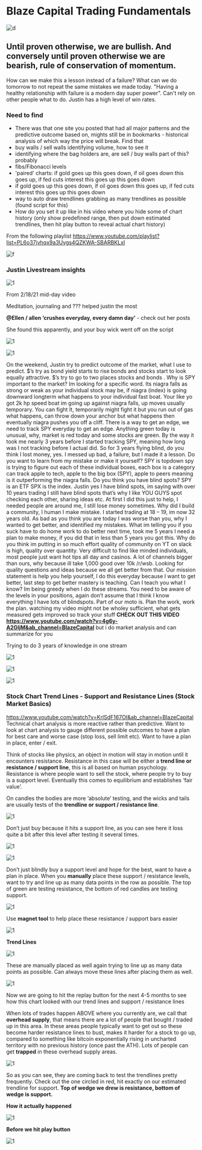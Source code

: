 # Blaze Capital Trading Fundamentals

![d](https://i.imgur.com/9jhtxKz.png)

## Until proven otherwise, we are bullish. And conversely until proven otherwise we are bearish, rule of conservation of momentum. 

How can we make this a lesson instead of a failure? What can we do tomorrow to not repeat the same mistakes we made today. "Having a healthy relationship with failure is a modern day super power". Can't rely on other people what to do. Justin has a high level of win rates.

### Need to find 

- There was that one site you posted that had all major patterns and the predictive outcome based on, mights still be in bookmarks - historical analysis of which way the price will break. Find that
- buy walls / sell walls identifying volume, how to see it
- identifying where the bag holders are, are sell / buy walls part of this? probably
- fibs/Fibonacci levels
- 'paired' charts: if gold goes up this goes down, if oil goes down this goes up, if fed cuts interest this goes up this goes down
- if gold goes up this goes down, if oil goes down this goes up, if fed cuts interest this goes up this goes down
-  way to auto draw trendlines grabbing as many trendlines as possible (found script for this)
-  How do you set it up like in his video where you hide some of chart history (only show predefined range, then put down estimated trendlines, then hit play button to reveal actual chart history)

From the following playlist https://www.youtube.com/playlist?list=PL6o37jvhqx9a3Uvgs4QZKWA-SBARBKLxI

![f](https://i.imgur.com/PSd1Cw8.png)

### Justin Livestream insights

![1](https://i.imgur.com/g6j6DLi.png)

From 2/18/21 mid-day video

Meditation, journaling and ??? helped justin the most

**@Ellen / allen ‘crushes everyday, every damn day’** - check out her posts

She found this apparently, and your buy wick went off on the script

![1](https://i.imgur.com/rqP6O4N.png)

![1](https://i.imgur.com/2jsrm9G.png)

On the weekend, Justin try to predict outcome of the market, what I use to predict. $’s try as bond yield starts to rise bonds and stocks start to look equally attractive. $’s try to go to two places stocks and bonds . Why is SPY important to the market? Im looking for a specific word. Its niagra falls as strong or weak as your individual stock may be, if niagra (index) is going downward longterm what happens to your individual fast boat. Your like yo got 2k hp speed boat im going up against niagra falls, up moves usually temporary. You can fight It, temporarily might fight it but you run out of gas what happens,  can throw down your anchor but what happens then eventually niagra pushes you off a cliff. There is a way to get an edge, we need to track SPY everyday to get an edge. Anything green today is unusual, why, market is red today and some stocks are green. By the way it took me nearly 3 years before I started tracking SPY, meaning how long was I not tracking before I actual did. So for 3 years flying blind, do you think I lost money, yes. I messed up bad, a failure, but I made it a lesson. Do you want to learn from my mistake or make it yourself? SPY is topdown spy is trying to figure out each of these individual boxes, each box is a category can track apple to tech, apple to the big box (SPY), apple to peers meaning is it outperforming the niagra falls. Do you think you have blind spots? SPY is an ETF SPX is the index. Justin yes I have blind spots, im saying with over 10 years trading I still have blind spots that’s why I like YOU GUYS spot checking each other, sharing ideas etc. At first I did this just to help, I needed people are around me, I still lose money sometimes. Why did I build a community, I human I make mistake. I started trading at 18 – 19, im now 32 years old. As bad as you think you are today I was worse than you, why I wanted to get better, and identified my mistakes. What im telling you if you suck have to do home work to do better next time, took me 5 years I need a plan to make money, if you did that in less than 5 years you got this. Why do you think im putting in so much effort quality of community on YT on slack is high, quality over quantity. Very difficult to find like minded individuals, most people just want hot tips all day and casinos. A lot of channels bigger than ours, why because ill take 1,000 good over 10k /r/wsb. Looking for quality questions and ideas because we all get better from that. Our mission statement is help you help yourself, I do this everyday because I want to get better, last step to get better mastery is teaching. Can I teach you what I know? Im being greedy when I do these streams. You need to be aware of the levels in your positions, again don’t assume that I think I know everything I have lots of blindspots. Part of our moto is. Plan the work, work the plan. watching my video might not be wholey sufficient, what gets measured gets improved so track your stuff **CHECK OUT THIS VIDEO https://www.youtube.com/watch?v=4g6y-A2GIjM&ab_channel=BlazeCapital**
but i do market analysis and can summarize for you

Trying to do 3 years of knowledge in one stream

![1](https://i.imgur.com/wCMA94A.png)

![1](https://i.imgur.com/poeWirl.png)

![1](https://i.imgur.com/SaYDeV0.png)


### Stock Chart Trend Lines - Support and Resistance Lines (Stock Market Basics)

https://www.youtube.com/watch?v=KrlSdF167OI&ab_channel=BlazeCapital
Technical chart analysis is more reactive rather than predictive. Want to look at chart analysis to gauge different possible outcomes to have a plan for best care and worse case (stop loss, sell limit etc). Want to have a plan in place, enter / exit.

Think of stocks like physics, an object in motion will stay in motion until it encounters resistance. Resistance in this case will be either a **trend line or resistance / support line**, this is all based on human psychology. Resistance is where people want to sell the stock, where people try to buy is a support level. Eventually this comes to equilibrium and establishes ‘fair value’.

On candles the bodies are more ‘absolute’ testing, and the wicks and tails are usually tests of the **trendline or support / resistance line**.

![1](https://i.imgur.com/llhqTjv.png)

Don’t just buy because it hits a support line, as you can see here it loss quite a bit after this level after testing it several times.

![1](https://i.imgur.com/2jKh2lx.png)

![1](https://imgur.com/tMmElAy.png)

Don’t just blindly buy a support level and hope for the best, want to have a plan in place.
When you **manually** place these support / resistance levels, want to try and line up as many data points in the row as possible. The top of green are testing resistance, the bottom of red candles are testing support.

![1](https://i.imgur.com/GFQczOK.png)

Use **magnet tool** to help place these resistance / support bars easier

![1](https://i.imgur.com/4LuhZH7.png)

**Trend Lines**

![1](https://i.imgur.com/aCPHPf2.png)

These are manually placed as well again trying to line up as many data points as possible. Can always move these lines after placing them as well. 

![1](https://i.imgur.com/SMCY9Aw.png)

Now we are going to hit the replay button for the next 4-5 months to see how this chart looked with our trend lines and support / resistance lines

When lots of trades happen ABOVE where you currently are, we call that **overhead supply**, that means there are a lot of people that bought / traded up in this area. In these areas people typically want to get out so these become harder resistance lines to bust, makes it harder for a stock to go up, compared to something like bitcoin exponentially rising in uncharted territory with no previous history (once past the ATH). Lots of people can get **trapped** in these overhead supply areas.

![1](https://i.imgur.com/VWdKROi.png)

So as you can see, they are coming back to test the trendlines pretty frequently. Check out the one circled in red, hit exactly on our estimated trendline for support. **Top of wedge we drew is resistance, bottom of wedge is support.**

**How it actually happened**

![1](https://i.imgur.com/O9q6bif.png)

**Before we hit play button**

![1](https://imgur.com/3dGBZyJ.png)





